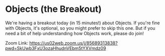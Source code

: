 
# Objects (the Breakout)

We're having a breakout today (in 15 minutes!) about Objects. If you're fine with Objects, it's optional, so you might prefer to skip this one. But if you need a bit of help understanding how Objects work, please do join!

Zoom Link: https://us02web.zoom.us/j/85689313838?pwd=SkUwb3FxU3ozaHhudnVEbm5tYXVmdz09
